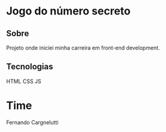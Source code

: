 <h1>Jogo do número secreto</h1>

<h2>Sobre</h2>
<p>Projeto onde iniciei minha carreira em front-end development.</p>

## Tecnologias
HTML
CSS
JS

# Time

Fernando Cargnelutti
